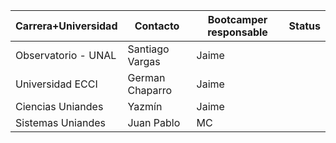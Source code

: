 Carrera+Universidad | Contacto | Bootcamper responsable | Status|
-------------------- | ------- | ---------------------| ----- |
Observatorio - UNAL | Santiago Vargas | Jaime| |
Universidad ECCI | German Chaparro | Jaime| |
Ciencias Uniandes | Yazmín | Jaime | |
Sistemas Uniandes | Juan Pablo | MC | |
